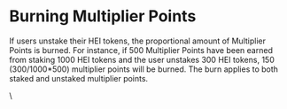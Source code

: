 # Burning Multiplier Points

If users unstake their HEI tokens, the proportional amount of Multiplier Points is burned. For instance, if 500 Multiplier Points have been earned from staking 1000 HEI tokens and the user unstakes 300 HEI tokens, 150 (300/1000\*500) multiplier points will be burned. The burn applies to both staked and unstaked multiplier points.

\
